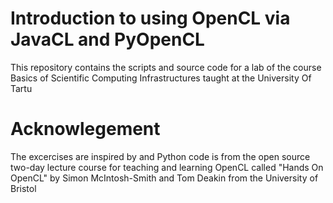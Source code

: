 # Introduction to using OpenCL via JavaCL and PyOpenCL
 
 This repository contains the scripts and source code for a lab of the course Basics of Scientific Computing Infrastructures
 taught at the University Of Tartu
 
# Acknowlegement

 The excercises are inspired by and Python code is from the open source two-day lecture course for teaching and 
 learning OpenCL called "Hands On OpenCL" by Simon McIntosh-Smith and Tom Deakin from the University of Bristol 
